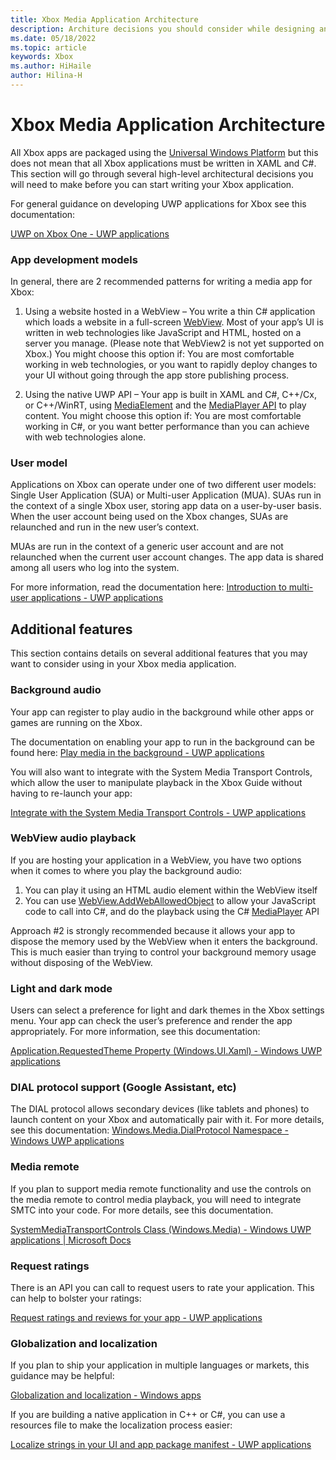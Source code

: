 ```yaml
---
title: Xbox Media Application Architecture 
description: Architure decisions you should consider while designing an Xbox media application
ms.date: 05/18/2022
ms.topic: article
keywords: Xbox
ms.author: HiHaile
author: Hilina-H
---
```

# Xbox Media Application Architecture
All Xbox apps are packaged using the [Universal Windows Platform](../develop/index.md) but this does not mean that all Xbox applications must be written in XAML and C#. This section will go through several high-level architectural decisions you will need to make before you can start writing your Xbox application.

For general guidance on developing UWP applications for Xbox see this documentation:

[UWP on Xbox One - UWP applications](../xbox-apps/index.md)
### App development models
In general, there are 2 recommended patterns for writing a media app for Xbox:
1.	Using a website hosted in a WebView – You write a thin C# application which loads a website in a full-screen [WebView](/Windows.UI.Xaml.Controls.WebView?view=winrt-22000). Most of your app’s UI is written in web technologies like JavaScript and HTML, hosted on a server you manage. (Please note that WebView2 is not yet supported on Xbox.)
You might choose this option if: You are most comfortable working in web technologies, or you want to rapidly deploy changes to your UI without going through the app store publishing process.

2.	Using the native UWP API – Your app is built in XAML and C#, C++/Cx, or C++/WinRT, using [MediaElement](/windows/apps/design/controls/media-playback) and the [MediaPlayer API](../audio-video-camera/play-audio-and-video-with-mediaplayer.md) to play content.
You might choose this option if: You are most comfortable working in C#, or you want better performance than you can achieve with web technologies alone.


### User model
Applications on Xbox can operate under one of two different user models: Single User Application (SUA) or Multi-user Application (MUA).
SUAs run in the context of a single Xbox user, storing app data on a user-by-user basis. When the user account being used on the Xbox changes, SUAs are relaunched and run in the new user’s context.

MUAs are run in the context of a generic user account and are not relaunched when the current user account changes. The app data is shared among all users who log into the system.

For more information, read the documentation here:
[Introduction to multi-user applications - UWP applications](../xbox-apps/multi-user-applications.md)

## Additional features
This section contains details on several additional features that you may want to consider using in your Xbox media application.
### Background audio
Your app can register to play audio in the background while other apps or games are running on the Xbox.

The documentation on enabling your app to run in the background can be found here:
[Play media in the background - UWP applications](../audio-video-camera/background-audio.md)

You will also want to integrate with the System Media Transport Controls, which allow the user to manipulate playback in the Xbox Guide without having to re-launch your app:

[Integrate with the System Media Transport Controls - UWP applications](../audio-video-camera/integrate-with-systemmediatransportcontrols.md)


### WebView audio playback
If you are hosting your application in a WebView, you have two options when it comes to where you play the background audio:
1.	You can play it using an HTML audio element within the WebView itself
2.	You can use [WebView.AddWebAllowedObject](/windows.ui.xaml.controls.webview.addweballowedobject) to allow your JavaScript code to call into C#, and do the playback using the C# [MediaPlayer](/Windows.Media.Playback.MediaPlayer) API

Approach #2 is strongly recommended because it allows your app to dispose the memory used by the WebView when it enters the background. This is much easier than trying to control your background memory usage without disposing of the WebView.

### Light and dark mode
Users can select a preference for light and dark themes in the Xbox settings menu. Your app can check the user’s preference and render the app appropriately. For more information, see this documentation:

[Application.RequestedTheme Property (Windows.UI.Xaml) - Windows UWP applications](/windows.ui.xaml.application.requestedtheme?view=winrt-22000)

### DIAL protocol support (Google Assistant, etc)
The DIAL protocol allows secondary devices (like tablets and phones) to launch content on your Xbox and automatically pair with it. For more details, see this documentation:
[Windows.Media.DialProtocol Namespace - Windows UWP applications](/windows.media.dialprotocol?view=winrt-22000)

### Media remote
If you plan to support media remote functionality and use the controls on the media remote to control media playback, you will need to integrate SMTC into your code. For more details, see this documentation.

[SystemMediaTransportControls Class (Windows.Media) - Windows UWP applications | Microsoft Docs](/Windows.Media.SystemMediaTransportControls?view=winrt-22000)

### Request ratings
There is an API you can call to request users to rate your application. This can help to bolster your ratings:

[Request ratings and reviews for your app - UWP applications](../monetize/request-ratings-and-reviews.md)

### Globalization and localization
If you plan to ship your application in multiple languages or markets, this guidance may be helpful:

[Globalization and localization - Windows apps](/windows/apps/design/globalizing/globalizing-portal)

If you are building a native application in C++ or C#, you can use a resources file to make the localization process easier:

[Localize strings in your UI and app package manifest - UWP applications](../app-resources/localize-strings-ui-manifest.md)